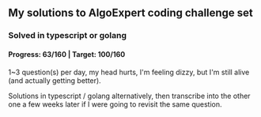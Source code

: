 ## My solutions to AlgoExpert coding challenge set

### Solved in typescript or golang

#### Progress: 63/160 | Target: 100/160

1~3 question(s) per day, my head hurts, I'm feeling dizzy, but I'm still alive (and actually getting better).

Solutions in typescript / golang alternatively, then transcribe into the other one a few weeks later if I were going to revisit the same question.

